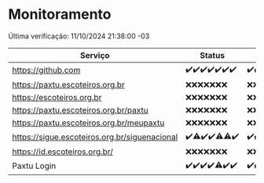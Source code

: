 # Monitoramento

Última verificação: 11/10/2024 21:38:00 -03

|Serviço|Status|Últimas 24h|
|---|---|---|
|https://github.com|<span title="2024-10-04: OK=23">✔️</span><span title="2024-10-05: OK=23">✔️</span><span title="2024-10-06: OK=23">✔️</span><span title="2024-10-07: OK=23">✔️</span><span title="2024-10-08: OK=23">✔️</span><span title="2024-10-09: OK=23">✔️</span><span title="2024-10-10: OK=23">✔️</span>|<span title="10/10/2024 21:39:00 -03 : 200">✔️</span><span title="10/10/2024 23:10:00 -03 : 200">✔️</span><span title="11/10/2024 00:13:00 -03 : 200">✔️</span><span title="11/10/2024 01:10:00 -03 : 200">✔️</span><span title="11/10/2024 02:08:00 -03 : 200">✔️</span><span title="11/10/2024 03:12:00 -03 : 200">✔️</span><span title="11/10/2024 04:08:00 -03 : 200">✔️</span><span title="11/10/2024 05:11:00 -03 : 200">✔️</span><span title="11/10/2024 06:09:00 -03 : 200">✔️</span><span title="11/10/2024 07:08:00 -03 : 200">✔️</span><span title="11/10/2024 08:06:00 -03 : 200">✔️</span><span title="11/10/2024 09:14:00 -03 : 200">✔️</span><span title="11/10/2024 10:14:00 -03 : 200">✔️</span><span title="11/10/2024 11:07:00 -03 : 200">✔️</span><span title="11/10/2024 12:07:00 -03 : 200">✔️</span><span title="11/10/2024 13:09:00 -03 : 200">✔️</span><span title="11/10/2024 14:07:00 -03 : 200">✔️</span><span title="11/10/2024 15:10:00 -03 : 200">✔️</span><span title="11/10/2024 16:06:00 -03 : 200">✔️</span><span title="11/10/2024 17:08:00 -03 : 200">✔️</span><span title="11/10/2024 18:09:00 -03 : 200">✔️</span><span title="11/10/2024 19:07:00 -03 : 200">✔️</span><span title="11/10/2024 20:07:00 -03 : 200">✔️</span><span title="11/10/2024 21:38:00 -03 : 200">✔️</span>|
|https://paxtu.escoteiros.org.br|<span title="2024-10-04: Falhas=23">❌</span><span title="2024-10-05: Falhas=23">❌</span><span title="2024-10-06: Falhas=23">❌</span><span title="2024-10-07: Falhas=23">❌</span><span title="2024-10-08: Falhas=23">❌</span><span title="2024-10-09: Falhas=23">❌</span><span title="2024-10-10: Falhas=23">❌</span>|<span title="10/10/2024 21:39:00 -03 : 403">❌</span><span title="10/10/2024 23:10:00 -03 : 403">❌</span><span title="11/10/2024 00:13:00 -03 : 403">❌</span><span title="11/10/2024 01:10:00 -03 : 403">❌</span><span title="11/10/2024 02:08:00 -03 : 403">❌</span><span title="11/10/2024 03:12:00 -03 : 403">❌</span><span title="11/10/2024 04:08:00 -03 : 403">❌</span><span title="11/10/2024 05:11:00 -03 : 403">❌</span><span title="11/10/2024 06:09:00 -03 : 403">❌</span><span title="11/10/2024 07:08:00 -03 : 403">❌</span><span title="11/10/2024 08:06:00 -03 : 403">❌</span><span title="11/10/2024 09:14:00 -03 : 403">❌</span><span title="11/10/2024 10:14:00 -03 : 403">❌</span><span title="11/10/2024 11:07:00 -03 : 403">❌</span><span title="11/10/2024 12:07:00 -03 : 403">❌</span><span title="11/10/2024 13:09:00 -03 : 403">❌</span><span title="11/10/2024 14:07:00 -03 : 403">❌</span><span title="11/10/2024 15:10:00 -03 : 403">❌</span><span title="11/10/2024 16:06:00 -03 : 403">❌</span><span title="11/10/2024 17:08:00 -03 : 403">❌</span><span title="11/10/2024 18:09:00 -03 : 403">❌</span><span title="11/10/2024 19:07:00 -03 : 403">❌</span><span title="11/10/2024 20:07:00 -03 : 403">❌</span><span title="11/10/2024 21:38:00 -03 : 403">❌</span>|
|https://escoteiros.org.br|<span title="2024-10-04: Falhas=23">❌</span><span title="2024-10-05: Falhas=23">❌</span><span title="2024-10-06: Falhas=23">❌</span><span title="2024-10-07: Falhas=23">❌</span><span title="2024-10-08: Falhas=23">❌</span><span title="2024-10-09: Falhas=23">❌</span><span title="2024-10-10: Falhas=23">❌</span>|<span title="10/10/2024 21:39:00 -03 : 403">❌</span><span title="10/10/2024 23:10:00 -03 : 403">❌</span><span title="11/10/2024 00:13:00 -03 : 403">❌</span><span title="11/10/2024 01:10:00 -03 : 403">❌</span><span title="11/10/2024 02:08:00 -03 : 403">❌</span><span title="11/10/2024 03:12:00 -03 : 403">❌</span><span title="11/10/2024 04:08:00 -03 : 403">❌</span><span title="11/10/2024 05:11:00 -03 : 403">❌</span><span title="11/10/2024 06:09:00 -03 : 403">❌</span><span title="11/10/2024 07:08:00 -03 : 403">❌</span><span title="11/10/2024 08:06:00 -03 : 403">❌</span><span title="11/10/2024 09:14:00 -03 : 403">❌</span><span title="11/10/2024 10:14:00 -03 : 403">❌</span><span title="11/10/2024 11:07:00 -03 : 403">❌</span><span title="11/10/2024 12:07:00 -03 : 403">❌</span><span title="11/10/2024 13:09:00 -03 : 403">❌</span><span title="11/10/2024 14:07:00 -03 : 403">❌</span><span title="11/10/2024 15:10:00 -03 : 403">❌</span><span title="11/10/2024 16:06:00 -03 : 403">❌</span><span title="11/10/2024 17:08:00 -03 : 403">❌</span><span title="11/10/2024 18:09:00 -03 : 403">❌</span><span title="11/10/2024 19:07:00 -03 : 403">❌</span><span title="11/10/2024 20:07:00 -03 : 403">❌</span><span title="11/10/2024 21:38:00 -03 : 403">❌</span>|
|https://paxtu.escoteiros.org.br/paxtu|<span title="2024-10-04: Falhas=23">❌</span><span title="2024-10-05: Falhas=23">❌</span><span title="2024-10-06: Falhas=23">❌</span><span title="2024-10-07: Falhas=23">❌</span><span title="2024-10-08: Falhas=23">❌</span><span title="2024-10-09: Falhas=23">❌</span><span title="2024-10-10: Falhas=23">❌</span>|<span title="10/10/2024 21:39:00 -03 : 403">❌</span><span title="10/10/2024 23:10:00 -03 : 403">❌</span><span title="11/10/2024 00:13:00 -03 : 403">❌</span><span title="11/10/2024 01:10:00 -03 : 403">❌</span><span title="11/10/2024 02:08:00 -03 : 403">❌</span><span title="11/10/2024 03:12:00 -03 : 403">❌</span><span title="11/10/2024 04:08:00 -03 : 403">❌</span><span title="11/10/2024 05:11:00 -03 : 403">❌</span><span title="11/10/2024 06:09:00 -03 : 403">❌</span><span title="11/10/2024 07:08:00 -03 : 403">❌</span><span title="11/10/2024 08:06:00 -03 : 403">❌</span><span title="11/10/2024 09:14:00 -03 : 403">❌</span><span title="11/10/2024 10:14:00 -03 : 403">❌</span><span title="11/10/2024 11:07:00 -03 : 403">❌</span><span title="11/10/2024 12:07:00 -03 : 403">❌</span><span title="11/10/2024 13:09:00 -03 : 403">❌</span><span title="11/10/2024 14:07:00 -03 : 403">❌</span><span title="11/10/2024 15:10:00 -03 : 403">❌</span><span title="11/10/2024 16:06:00 -03 : 403">❌</span><span title="11/10/2024 17:08:00 -03 : 403">❌</span><span title="11/10/2024 18:09:00 -03 : 403">❌</span><span title="11/10/2024 19:07:00 -03 : 403">❌</span><span title="11/10/2024 20:07:00 -03 : 403">❌</span><span title="11/10/2024 21:38:00 -03 : 403">❌</span>|
|https://paxtu.escoteiros.org.br/meupaxtu|<span title="2024-10-04: Falhas=23">❌</span><span title="2024-10-05: Falhas=23">❌</span><span title="2024-10-06: Falhas=23">❌</span><span title="2024-10-07: Falhas=23">❌</span><span title="2024-10-08: Falhas=23">❌</span><span title="2024-10-09: Falhas=23">❌</span><span title="2024-10-10: Falhas=23">❌</span>|<span title="10/10/2024 21:39:00 -03 : 403">❌</span><span title="10/10/2024 23:10:00 -03 : 403">❌</span><span title="11/10/2024 00:13:00 -03 : 403">❌</span><span title="11/10/2024 01:10:00 -03 : 403">❌</span><span title="11/10/2024 02:08:00 -03 : 403">❌</span><span title="11/10/2024 03:12:00 -03 : 403">❌</span><span title="11/10/2024 04:08:00 -03 : 403">❌</span><span title="11/10/2024 05:11:00 -03 : 403">❌</span><span title="11/10/2024 06:09:00 -03 : 403">❌</span><span title="11/10/2024 07:08:00 -03 : 403">❌</span><span title="11/10/2024 08:06:00 -03 : 403">❌</span><span title="11/10/2024 09:14:00 -03 : 403">❌</span><span title="11/10/2024 10:14:00 -03 : 403">❌</span><span title="11/10/2024 11:07:00 -03 : 403">❌</span><span title="11/10/2024 12:07:00 -03 : 403">❌</span><span title="11/10/2024 13:09:00 -03 : 403">❌</span><span title="11/10/2024 14:07:00 -03 : 403">❌</span><span title="11/10/2024 15:10:00 -03 : 403">❌</span><span title="11/10/2024 16:06:00 -03 : 403">❌</span><span title="11/10/2024 17:08:00 -03 : 403">❌</span><span title="11/10/2024 18:09:00 -03 : 403">❌</span><span title="11/10/2024 19:07:00 -03 : 403">❌</span><span title="11/10/2024 20:07:00 -03 : 403">❌</span><span title="11/10/2024 21:38:00 -03 : 403">❌</span>|
|https://sigue.escoteiros.org.br/siguenacional|<span title="2024-10-04: OK=23">✔️</span><span title="2024-10-05: OK=22, Falhas=1">⚠️</span><span title="2024-10-06: OK=23">✔️</span><span title="2024-10-07: OK=23">✔️</span><span title="2024-10-08: OK=22, Falhas=1">⚠️</span><span title="2024-10-09: OK=22, Falhas=1">⚠️</span><span title="2024-10-10: OK=23">✔️</span>|<span title="10/10/2024 21:39:00 -03 : 200">✔️</span><span title="10/10/2024 23:10:00 -03 : 200">✔️</span><span title="11/10/2024 00:13:00 -03 : 200">✔️</span><span title="11/10/2024 01:10:00 -03 : 200">✔️</span><span title="11/10/2024 02:08:00 -03 : 0">❌</span><span title="11/10/2024 03:12:00 -03 : 200">✔️</span><span title="11/10/2024 04:08:00 -03 : 200">✔️</span><span title="11/10/2024 05:11:00 -03 : 200">✔️</span><span title="11/10/2024 06:09:00 -03 : 200">✔️</span><span title="11/10/2024 07:08:00 -03 : 200">✔️</span><span title="11/10/2024 08:06:00 -03 : 200">✔️</span><span title="11/10/2024 09:14:00 -03 : 200">✔️</span><span title="11/10/2024 10:14:00 -03 : 200">✔️</span><span title="11/10/2024 11:07:00 -03 : 200">✔️</span><span title="11/10/2024 12:07:00 -03 : 200">✔️</span><span title="11/10/2024 13:09:00 -03 : 200">✔️</span><span title="11/10/2024 14:07:00 -03 : 200">✔️</span><span title="11/10/2024 15:10:00 -03 : 200">✔️</span><span title="11/10/2024 16:06:00 -03 : 200">✔️</span><span title="11/10/2024 17:08:00 -03 : 200">✔️</span><span title="11/10/2024 18:09:00 -03 : 200">✔️</span><span title="11/10/2024 19:07:00 -03 : 200">✔️</span><span title="11/10/2024 20:07:00 -03 : 200">✔️</span><span title="11/10/2024 21:38:00 -03 : 200">✔️</span>|
|https://id.escoteiros.org.br/|<span title="2024-10-04: Falhas=23">❌</span><span title="2024-10-05: Falhas=23">❌</span><span title="2024-10-06: Falhas=23">❌</span><span title="2024-10-07: Falhas=23">❌</span><span title="2024-10-08: Falhas=23">❌</span><span title="2024-10-09: Falhas=23">❌</span><span title="2024-10-10: Falhas=23">❌</span>|<span title="10/10/2024 21:39:00 -03 : 403">❌</span><span title="10/10/2024 23:10:00 -03 : 403">❌</span><span title="11/10/2024 00:13:00 -03 : 403">❌</span><span title="11/10/2024 01:10:00 -03 : 403">❌</span><span title="11/10/2024 02:08:00 -03 : 403">❌</span><span title="11/10/2024 03:12:00 -03 : 403">❌</span><span title="11/10/2024 04:08:00 -03 : 403">❌</span><span title="11/10/2024 05:11:00 -03 : 403">❌</span><span title="11/10/2024 06:09:00 -03 : 403">❌</span><span title="11/10/2024 07:08:00 -03 : 403">❌</span><span title="11/10/2024 08:06:00 -03 : 403">❌</span><span title="11/10/2024 09:14:00 -03 : 403">❌</span><span title="11/10/2024 10:14:00 -03 : 403">❌</span><span title="11/10/2024 11:07:00 -03 : 403">❌</span><span title="11/10/2024 12:07:00 -03 : 403">❌</span><span title="11/10/2024 13:09:00 -03 : 403">❌</span><span title="11/10/2024 14:07:00 -03 : 403">❌</span><span title="11/10/2024 15:10:00 -03 : 403">❌</span><span title="11/10/2024 16:06:00 -03 : 403">❌</span><span title="11/10/2024 17:08:00 -03 : 403">❌</span><span title="11/10/2024 18:09:00 -03 : 403">❌</span><span title="11/10/2024 19:07:00 -03 : 403">❌</span><span title="11/10/2024 20:07:00 -03 : 403">❌</span><span title="11/10/2024 21:38:00 -03 : 403">❌</span>|
|Paxtu Login|<span title="2024-10-04: OK=23">✔️</span><span title="2024-10-05: OK=23">✔️</span><span title="2024-10-06: OK=23">✔️</span><span title="2024-10-07: OK=23">✔️</span><span title="2024-10-08: OK=22, Falhas=1">⚠️</span><span title="2024-10-09: OK=23">✔️</span><span title="2024-10-10: OK=23">✔️</span>|<span title="10/10/2024 21:39:00 -03 : 200">✔️</span><span title="10/10/2024 23:10:00 -03 : 200">✔️</span><span title="11/10/2024 00:13:00 -03 : 200">✔️</span><span title="11/10/2024 01:10:00 -03 : 200">✔️</span><span title="11/10/2024 02:08:00 -03 : 200">✔️</span><span title="11/10/2024 03:12:00 -03 : 200">✔️</span><span title="11/10/2024 04:08:00 -03 : 200">✔️</span><span title="11/10/2024 05:11:00 -03 : 200">✔️</span><span title="11/10/2024 06:09:00 -03 : 200">✔️</span><span title="11/10/2024 07:08:00 -03 : 200">✔️</span><span title="11/10/2024 08:06:00 -03 : 200">✔️</span><span title="11/10/2024 09:14:00 -03 : 200">✔️</span><span title="11/10/2024 10:14:00 -03 : 200">✔️</span><span title="11/10/2024 11:07:00 -03 : 200">✔️</span><span title="11/10/2024 12:07:00 -03 : 200">✔️</span><span title="11/10/2024 13:09:00 -03 : 200">✔️</span><span title="11/10/2024 14:07:00 -03 : 200">✔️</span><span title="11/10/2024 15:10:00 -03 : 200">✔️</span><span title="11/10/2024 16:06:00 -03 : 200">✔️</span><span title="11/10/2024 17:08:00 -03 : 200">✔️</span><span title="11/10/2024 18:09:00 -03 : 200">✔️</span><span title="11/10/2024 19:07:00 -03 : 200">✔️</span><span title="11/10/2024 20:07:00 -03 : 200">✔️</span><span title="11/10/2024 21:38:00 -03 : 200">✔️</span>|
